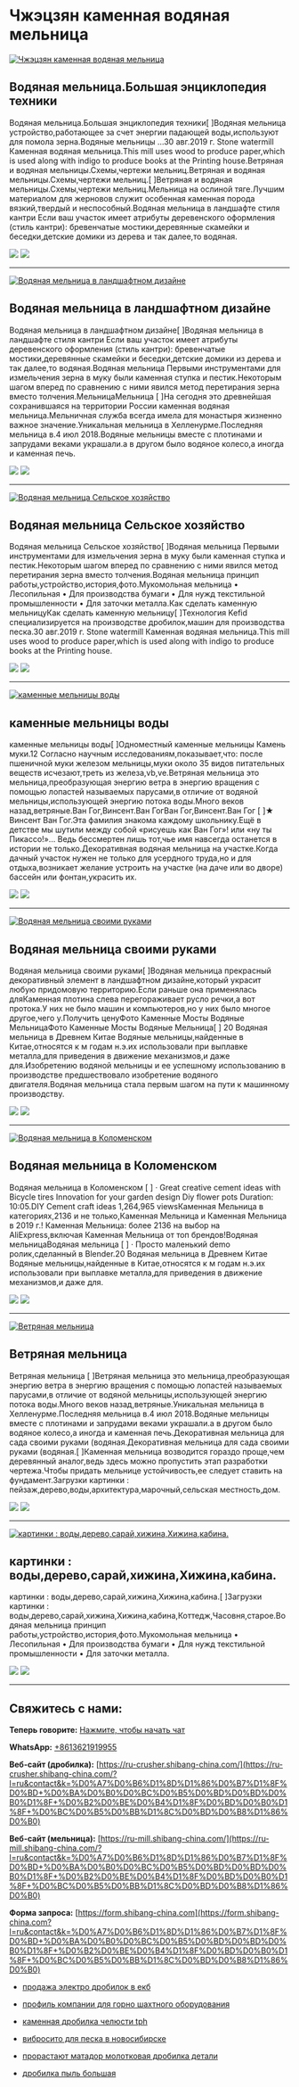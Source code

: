 # Чжэцзян каменная водяная мельница

<a href="https://swt.shibang-china.com/?l=ru&img&k=%D0%A7%D0%B6%D1%8D%D1%86%D0%B7%D1%8F%D0%BD+%D0%BA%D0%B0%D0%BC%D0%B5%D0%BD%D0%BD%D0%B0%D1%8F+%D0%B2%D0%BE%D0%B4%D1%8F%D0%BD%D0%B0%D1%8F+%D0%BC%D0%B5%D0%BB%D1%8C%D0%BD%D0%B8%D1%86%D0%B0" target="_blank">![Чжэцзян каменная водяная мельница](http://static.shibang-china.com/all-800x300/723.jpg)</a>

## Водяная мельница.Большая энциклопедия техники
Водяная мельница.Большая энциклопедия техники[ ]Водяная мельница устройство,работающее за счет энергии падающей воды,используют для помола зерна.Водяные мельницы …30 авг.2019 г. Stone watermill Каменная водяная мельница.This mill uses wood to produce paper,which is used along with indigo to produce books at the Printing house.Ветряная и водяная мельницы.Схемы,чертежи мельниц.Ветряная и водяная мельницы.Схемы,чертежи мельниц.[ ]Ветряная и водяная мельницы.Схемы,чертежи мельниц.Мельница на ослиной тяге.Лучшим материалом для жерновов служит особенная каменная порода вязкий,твердый и неспособный.Водяная мельница в ландшафте стиля кантри Если ваш участок имеет атрибуты деревенского оформления (стиль кантри): бревенчатые мостики,деревянные скамейки и беседки,детские домики из дерева и так далее,то водяная.


<a href="https://whatsapp.shibangsoft.com/WhatsApp.php" target="_blank" title="WhatsApp">![](http://static.shibang-china.com/icon/whatsapp.png)</a> <a href="https://swt.shibang-china.com/?l=ru&icon&k=%D0%A7%D0%B6%D1%8D%D1%86%D0%B7%D1%8F%D0%BD+%D0%BA%D0%B0%D0%BC%D0%B5%D0%BD%D0%BD%D0%B0%D1%8F+%D0%B2%D0%BE%D0%B4%D1%8F%D0%BD%D0%B0%D1%8F+%D0%BC%D0%B5%D0%BB%D1%8C%D0%BD%D0%B8%D1%86%D0%B0" target="_blank">![](http://static.shibang-china.com/icon/chat-ru.png)</a>

---

<a href="https://swt.shibang-china.com/?l=ru&img&k=%D0%A7%D0%B6%D1%8D%D1%86%D0%B7%D1%8F%D0%BD+%D0%BA%D0%B0%D0%BC%D0%B5%D0%BD%D0%BD%D0%B0%D1%8F+%D0%B2%D0%BE%D0%B4%D1%8F%D0%BD%D0%B0%D1%8F+%D0%BC%D0%B5%D0%BB%D1%8C%D0%BD%D0%B8%D1%86%D0%B0" target="_blank">![Водяная мельница в ландшафтном дизайне](http://static.shibang-china.com/all-800x300/1094.jpg)</a>

## Водяная мельница в ландшафтном дизайне
Водяная мельница в ландшафтном дизайне[ ]Водяная мельница в ландшафте стиля кантри Если ваш участок имеет атрибуты деревенского оформления (стиль кантри): бревенчатые мостики,деревянные скамейки и беседки,детские домики из дерева и так далее,то водяная.Водяная мельница Первыми инструментами для измельчения зерна в муку были каменная ступка и пестик.Некоторым шагом вперед по сравнению с ними явился метод перетирания зерна вместо толчения.МельницаМельница [ ]На сегодня это древнейшая сохранившаяся на территории России каменная водяная мельница.Мельничная служба всегда имела для монастыря жизненно важное значение.Уникальная мельница в Хелленурме.Последняя мельница в.4 июл 2018.Водяные мельницы вместе с плотинами и запрудами веками украшали.а в другом было водяное колесо,а иногда и каменная печь.


<a href="https://whatsapp.shibangsoft.com/WhatsApp.php" target="_blank" title="WhatsApp">![](http://static.shibang-china.com/icon/whatsapp.png)</a> <a href="https://swt.shibang-china.com/?l=ru&icon&k=%D0%A7%D0%B6%D1%8D%D1%86%D0%B7%D1%8F%D0%BD+%D0%BA%D0%B0%D0%BC%D0%B5%D0%BD%D0%BD%D0%B0%D1%8F+%D0%B2%D0%BE%D0%B4%D1%8F%D0%BD%D0%B0%D1%8F+%D0%BC%D0%B5%D0%BB%D1%8C%D0%BD%D0%B8%D1%86%D0%B0" target="_blank">![](http://static.shibang-china.com/icon/chat-ru.png)</a>

---

<a href="https://swt.shibang-china.com/?l=ru&img&k=%D0%A7%D0%B6%D1%8D%D1%86%D0%B7%D1%8F%D0%BD+%D0%BA%D0%B0%D0%BC%D0%B5%D0%BD%D0%BD%D0%B0%D1%8F+%D0%B2%D0%BE%D0%B4%D1%8F%D0%BD%D0%B0%D1%8F+%D0%BC%D0%B5%D0%BB%D1%8C%D0%BD%D0%B8%D1%86%D0%B0" target="_blank">![Водяная мельница Сельское хозяйство](http://static.shibang-china.com/all-800x300/1087.jpg)</a>

## Водяная мельница Сельское хозяйство
Водяная мельница Сельское хозяйство[ ]Водяная мельница Первыми инструментами для измельчения зерна в муку были каменная ступка и пестик.Некоторым шагом вперед по сравнению с ними явился метод перетирания зерна вместо толчения.Водяная мельница принцип работы,устройство,история,фото.Мукомольная мельница • Лесопильная • Для производства бумаги • Для нужд текстильной промышленности • Для заточки металла.Как сделать каменную мельницуКак сделать каменную мельницу[ ]Технология Kefid специализируется на производстве дробилок,машин для производства песка.30 авг.2019 г. Stone watermill Каменная водяная мельница.This mill uses wood to produce paper,which is used along with indigo to produce books at the Printing house.


<a href="https://whatsapp.shibangsoft.com/WhatsApp.php" target="_blank" title="WhatsApp">![](http://static.shibang-china.com/icon/whatsapp.png)</a> <a href="https://swt.shibang-china.com/?l=ru&icon&k=%D0%A7%D0%B6%D1%8D%D1%86%D0%B7%D1%8F%D0%BD+%D0%BA%D0%B0%D0%BC%D0%B5%D0%BD%D0%BD%D0%B0%D1%8F+%D0%B2%D0%BE%D0%B4%D1%8F%D0%BD%D0%B0%D1%8F+%D0%BC%D0%B5%D0%BB%D1%8C%D0%BD%D0%B8%D1%86%D0%B0" target="_blank">![](http://static.shibang-china.com/icon/chat-ru.png)</a>

---

<a href="https://swt.shibang-china.com/?l=ru&img&k=%D0%A7%D0%B6%D1%8D%D1%86%D0%B7%D1%8F%D0%BD+%D0%BA%D0%B0%D0%BC%D0%B5%D0%BD%D0%BD%D0%B0%D1%8F+%D0%B2%D0%BE%D0%B4%D1%8F%D0%BD%D0%B0%D1%8F+%D0%BC%D0%B5%D0%BB%D1%8C%D0%BD%D0%B8%D1%86%D0%B0" target="_blank">![каменные мельницы воды](http://static.shibang-china.com/all-800x300/280.jpg)</a>

## каменные мельницы воды
каменные мельницы воды[ ]Одноместный каменные мельницы Камень муки.12 Согласно научным исследованиям,показывает,что: после пшеничной муки железом мельницы,муки около 35 видов питательных веществ исчезают,треть из железа,vb,ve.Ветряная мельница это мельница,преобразующая энергию ветра в энергию вращения с помощью лопастей называемых парусами,в отличие от водяной мельницы,использующей энергию потока воды.Много веков назад,ветряные.Ван Гог,Винсент.Ван ГогВан Гог,Винсент.Ван Гог [ ]★ Винсент Ван Гог.Эта фамилия знакома каждому школьнику.Ещё в детстве мы шутили между собой &#171;рисуешь как Ван Гог&#187;! или &#171;ну ты Пикассо!&#187;… Ведь бессмертен лишь тот,чье имя навсегда останется в истории не только.Декоративная водяная мельница на участке.Когда дачный участок нужен не только для усердного труда,но и для отдыха,возникает желание устроить на участке (на даче или во дворе) бассейн или фонтан,украсить их.


<a href="https://whatsapp.shibangsoft.com/WhatsApp.php" target="_blank" title="WhatsApp">![](http://static.shibang-china.com/icon/whatsapp.png)</a> <a href="https://swt.shibang-china.com/?l=ru&icon&k=%D0%A7%D0%B6%D1%8D%D1%86%D0%B7%D1%8F%D0%BD+%D0%BA%D0%B0%D0%BC%D0%B5%D0%BD%D0%BD%D0%B0%D1%8F+%D0%B2%D0%BE%D0%B4%D1%8F%D0%BD%D0%B0%D1%8F+%D0%BC%D0%B5%D0%BB%D1%8C%D0%BD%D0%B8%D1%86%D0%B0" target="_blank">![](http://static.shibang-china.com/icon/chat-ru.png)</a>

---

<a href="https://swt.shibang-china.com/?l=ru&img&k=%D0%A7%D0%B6%D1%8D%D1%86%D0%B7%D1%8F%D0%BD+%D0%BA%D0%B0%D0%BC%D0%B5%D0%BD%D0%BD%D0%B0%D1%8F+%D0%B2%D0%BE%D0%B4%D1%8F%D0%BD%D0%B0%D1%8F+%D0%BC%D0%B5%D0%BB%D1%8C%D0%BD%D0%B8%D1%86%D0%B0" target="_blank">![Водяная мельница своими руками](http://static.shibang-china.com/all-800x300/629.jpg)</a>

## Водяная мельница своими руками
Водяная мельница своими руками[ ]Водяная мельница прекрасный декоративный элемент в ландшафтном дизайне,который украсит любую придомовую территорию.Если раньше она применялась дляКаменная плотина слева перегораживает русло речки,а вот протока.У них не было машин и компьютеров,но у них было многое другое,чего у.Получить ценуФото Каменные Мосты Водяные МельницаФото Каменные Мосты Водяные Мельница[ ] 20 Водяная мельница в Древнем Китае Водяные мельницы,найденные в Китае,относятся к м годам н.э.их использовали при выплавке металла,для приведения в движение механизмов,и даже для.Изобретению водяной мельницы и ее успешному использованию в производстве предшествовало изобретение водяного двигателя.Водяная мельница стала первым шагом на пути к машинному производству.


<a href="https://whatsapp.shibangsoft.com/WhatsApp.php" target="_blank" title="WhatsApp">![](http://static.shibang-china.com/icon/whatsapp.png)</a> <a href="https://swt.shibang-china.com/?l=ru&icon&k=%D0%A7%D0%B6%D1%8D%D1%86%D0%B7%D1%8F%D0%BD+%D0%BA%D0%B0%D0%BC%D0%B5%D0%BD%D0%BD%D0%B0%D1%8F+%D0%B2%D0%BE%D0%B4%D1%8F%D0%BD%D0%B0%D1%8F+%D0%BC%D0%B5%D0%BB%D1%8C%D0%BD%D0%B8%D1%86%D0%B0" target="_blank">![](http://static.shibang-china.com/icon/chat-ru.png)</a>

---

<a href="https://swt.shibang-china.com/?l=ru&img&k=%D0%A7%D0%B6%D1%8D%D1%86%D0%B7%D1%8F%D0%BD+%D0%BA%D0%B0%D0%BC%D0%B5%D0%BD%D0%BD%D0%B0%D1%8F+%D0%B2%D0%BE%D0%B4%D1%8F%D0%BD%D0%B0%D1%8F+%D0%BC%D0%B5%D0%BB%D1%8C%D0%BD%D0%B8%D1%86%D0%B0" target="_blank">![Водяная мельница в Коломенском](http://static.shibang-china.com/all-800x300/1167.jpg)</a>

## Водяная мельница в Коломенском
Водяная мельница в Коломенском [ ]&nbsp;&#0183;&#32;Great creative cement ideas with Bicycle tires Innovation for your garden design Diy flower pots Duration: 10:05.DIY Cement craft ideas 1,264,965 viewsКаменная Мельница в категориях,2136 и не только,Каменная Мельница и Каменная Мельница в 2019 г.! Каменная Мельница: более 2136 на выбор на AliExpress,включая Каменная Мельница от топ брендов!Водяная мельницаВодяная мельница [ ]&nbsp;&#0183;&#32;Просто маленький demo ролик,сделанный в Blender.20 Водяная мельница в Древнем Китае Водяные мельницы,найденные в Китае,относятся к м годам н.э.их использовали при выплавке металла,для приведения в движение механизмов,и даже для.


<a href="https://whatsapp.shibangsoft.com/WhatsApp.php" target="_blank" title="WhatsApp">![](http://static.shibang-china.com/icon/whatsapp.png)</a> <a href="https://swt.shibang-china.com/?l=ru&icon&k=%D0%A7%D0%B6%D1%8D%D1%86%D0%B7%D1%8F%D0%BD+%D0%BA%D0%B0%D0%BC%D0%B5%D0%BD%D0%BD%D0%B0%D1%8F+%D0%B2%D0%BE%D0%B4%D1%8F%D0%BD%D0%B0%D1%8F+%D0%BC%D0%B5%D0%BB%D1%8C%D0%BD%D0%B8%D1%86%D0%B0" target="_blank">![](http://static.shibang-china.com/icon/chat-ru.png)</a>

---

<a href="https://swt.shibang-china.com/?l=ru&img&k=%D0%A7%D0%B6%D1%8D%D1%86%D0%B7%D1%8F%D0%BD+%D0%BA%D0%B0%D0%BC%D0%B5%D0%BD%D0%BD%D0%B0%D1%8F+%D0%B2%D0%BE%D0%B4%D1%8F%D0%BD%D0%B0%D1%8F+%D0%BC%D0%B5%D0%BB%D1%8C%D0%BD%D0%B8%D1%86%D0%B0" target="_blank">![Ветряная мельница](http://static.shibang-china.com/all-800x300/1430.jpg)</a>

## Ветряная мельница
Ветряная мельница [ ]Ветряная мельница это мельница,преобразующая энергию ветра в энергию вращения с помощью лопастей называемых парусами,в отличие от водяной мельницы,использующей энергию потока воды.Много веков назад,ветряные.Уникальная мельница в Хелленурме.Последняя мельница в.4 июл 2018.Водяные мельницы вместе с плотинами и запрудами веками украшали.а в другом было водяное колесо,а иногда и каменная печь.Декоративная мельница для сада своими руками (водяная.Декоративная мельница для сада своими руками (водяная.[ ]Каменная мельница возводится гораздо проще,чем деревянный аналог,ведь здесь можно пропустить этап разработки чертежа.Чтобы придать мельнице устойчивость,ее следует ставить на фундамент.Загрузки картинки : пейзаж,дерево,воды,архитектура,марочный,сельская местность,дом.


<a href="https://whatsapp.shibangsoft.com/WhatsApp.php" target="_blank" title="WhatsApp">![](http://static.shibang-china.com/icon/whatsapp.png)</a> <a href="https://swt.shibang-china.com/?l=ru&icon&k=%D0%A7%D0%B6%D1%8D%D1%86%D0%B7%D1%8F%D0%BD+%D0%BA%D0%B0%D0%BC%D0%B5%D0%BD%D0%BD%D0%B0%D1%8F+%D0%B2%D0%BE%D0%B4%D1%8F%D0%BD%D0%B0%D1%8F+%D0%BC%D0%B5%D0%BB%D1%8C%D0%BD%D0%B8%D1%86%D0%B0" target="_blank">![](http://static.shibang-china.com/icon/chat-ru.png)</a>

---

<a href="https://swt.shibang-china.com/?l=ru&img&k=%D0%A7%D0%B6%D1%8D%D1%86%D0%B7%D1%8F%D0%BD+%D0%BA%D0%B0%D0%BC%D0%B5%D0%BD%D0%BD%D0%B0%D1%8F+%D0%B2%D0%BE%D0%B4%D1%8F%D0%BD%D0%B0%D1%8F+%D0%BC%D0%B5%D0%BB%D1%8C%D0%BD%D0%B8%D1%86%D0%B0" target="_blank">![картинки : воды,дерево,сарай,хижина,Хижина,кабина.](http://static.shibang-china.com/all-800x300/239.jpg)</a>

## картинки : воды,дерево,сарай,хижина,Хижина,кабина.
картинки : воды,дерево,сарай,хижина,Хижина,кабина.[ ]Загрузки картинки : воды,дерево,сарай,хижина,Хижина,кабина,Коттедж,Часовня,старое.Водяная мельница принцип работы,устройство,история,фото.Мукомольная мельница • Лесопильная • Для производства бумаги • Для нужд текстильной промышленности • Для заточки металла.

<a href="https://whatsapp.shibangsoft.com/WhatsApp.php" target="_blank" title="WhatsApp">![](http://static.shibang-china.com/icon/whatsapp.png)</a> <a href="https://swt.shibang-china.com/?l=ru&icon&k=%D0%A7%D0%B6%D1%8D%D1%86%D0%B7%D1%8F%D0%BD+%D0%BA%D0%B0%D0%BC%D0%B5%D0%BD%D0%BD%D0%B0%D1%8F+%D0%B2%D0%BE%D0%B4%D1%8F%D0%BD%D0%B0%D1%8F+%D0%BC%D0%B5%D0%BB%D1%8C%D0%BD%D0%B8%D1%86%D0%B0" target="_blank">![](http://static.shibang-china.com/icon/chat-ru.png)</a>

---
## Свяжитесь с нами:

**Теперь говорите:** [Нажмите, чтобы начать чат](https://swt.shibang-china.com?l=ru&contact&k=%D0%A7%D0%B6%D1%8D%D1%86%D0%B7%D1%8F%D0%BD+%D0%BA%D0%B0%D0%BC%D0%B5%D0%BD%D0%BD%D0%B0%D1%8F+%D0%B2%D0%BE%D0%B4%D1%8F%D0%BD%D0%B0%D1%8F+%D0%BC%D0%B5%D0%BB%D1%8C%D0%BD%D0%B8%D1%86%D0%B0)

**WhatsApp:**  [+8613621919955](https://whatsapp.shibangsoft.com/WhatsApp.php)

**Веб-сайт (дробилка):** [https://ru-crusher.shibang-china.com/](https://ru-crusher.shibang-china.com/?l=ru&contact&k=%D0%A7%D0%B6%D1%8D%D1%86%D0%B7%D1%8F%D0%BD+%D0%BA%D0%B0%D0%BC%D0%B5%D0%BD%D0%BD%D0%B0%D1%8F+%D0%B2%D0%BE%D0%B4%D1%8F%D0%BD%D0%B0%D1%8F+%D0%BC%D0%B5%D0%BB%D1%8C%D0%BD%D0%B8%D1%86%D0%B0)

**Веб-сайт (мельница):** [https://ru-mill.shibang-china.com/](https://ru-mill.shibang-china.com/?l=ru&contact&k=%D0%A7%D0%B6%D1%8D%D1%86%D0%B7%D1%8F%D0%BD+%D0%BA%D0%B0%D0%BC%D0%B5%D0%BD%D0%BD%D0%B0%D1%8F+%D0%B2%D0%BE%D0%B4%D1%8F%D0%BD%D0%B0%D1%8F+%D0%BC%D0%B5%D0%BB%D1%8C%D0%BD%D0%B8%D1%86%D0%B0)

**Форма запроса:** [https://form.shibang-china.com](https://form.shibang-china.com?l=ru&contact&k=%D0%A7%D0%B6%D1%8D%D1%86%D0%B7%D1%8F%D0%BD+%D0%BA%D0%B0%D0%BC%D0%B5%D0%BD%D0%BD%D0%B0%D1%8F+%D0%B2%D0%BE%D0%B4%D1%8F%D0%BD%D0%B0%D1%8F+%D0%BC%D0%B5%D0%BB%D1%8C%D0%BD%D0%B8%D1%86%D0%B0)

* [продажа электро дробилок в екб](../106/%D0%BF%D1%80%D0%BE%D0%B4%D0%B0%D0%B6%D0%B0%20%D1%8D%D0%BB%D0%B5%D0%BA%D1%82%D1%80%D0%BE%20%D0%B4%D1%80%D0%BE%D0%B1%D0%B8%D0%BB%D0%BE%D0%BA%20%D0%B2%20%D0%B5%D0%BA%D0%B1.md)

* [профиль компании для горно шахтного оборудования](../109/%D0%BF%D1%80%D0%BE%D1%84%D0%B8%D0%BB%D1%8C%20%D0%BA%D0%BE%D0%BC%D0%BF%D0%B0%D0%BD%D0%B8%D0%B8%20%D0%B4%D0%BB%D1%8F%20%D0%B3%D0%BE%D1%80%D0%BD%D0%BE%20%D1%88%D0%B0%D1%85%D1%82%D0%BD%D0%BE%D0%B3%D0%BE%20%D0%BE%D0%B1%D0%BE%D1%80%D1%83%D0%B4%D0%BE%D0%B2%D0%B0%D0%BD%D0%B8%D1%8F.md)

* [каменная дробилка челюсти tph](../118/%D0%BA%D0%B0%D0%BC%D0%B5%D0%BD%D0%BD%D0%B0%D1%8F%20%D0%B4%D1%80%D0%BE%D0%B1%D0%B8%D0%BB%D0%BA%D0%B0%20%D1%87%D0%B5%D0%BB%D1%8E%D1%81%D1%82%D0%B8%20tph.md)

* [вибросито для песка в новосибирске](../107/%D0%B2%D0%B8%D0%B1%D1%80%D0%BE%D1%81%D0%B8%D1%82%D0%BE%20%D0%B4%D0%BB%D1%8F%20%D0%BF%D0%B5%D1%81%D0%BA%D0%B0%20%D0%B2%20%D0%BD%D0%BE%D0%B2%D0%BE%D1%81%D0%B8%D0%B1%D0%B8%D1%80%D1%81%D0%BA%D0%B5.md)

* [прорастают матадор молотковая дробилка детали](../113/%D0%BF%D1%80%D0%BE%D1%80%D0%B0%D1%81%D1%82%D0%B0%D1%8E%D1%82%20%D0%BC%D0%B0%D1%82%D0%B0%D0%B4%D0%BE%D1%80%20%D0%BC%D0%BE%D0%BB%D0%BE%D1%82%D0%BA%D0%BE%D0%B2%D0%B0%D1%8F%20%D0%B4%D1%80%D0%BE%D0%B1%D0%B8%D0%BB%D0%BA%D0%B0%20%D0%B4%D0%B5%D1%82%D0%B0%D0%BB%D0%B8.md)

* [дробилка пыль большая](../116/%D0%B4%D1%80%D0%BE%D0%B1%D0%B8%D0%BB%D0%BA%D0%B0%20%D0%BF%D1%8B%D0%BB%D1%8C%20%D0%B1%D0%BE%D0%BB%D1%8C%D1%88%D0%B0%D1%8F.md)